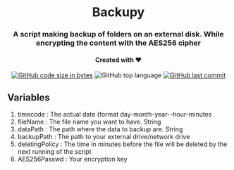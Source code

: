 <h1 align="center">Backupy</h1>
<h3 align="center">A script making backup of folders on an external disk. While encrypting the content with the AES256 cipher</h3>
<h4 align="center">Created with ❤️</h4>
<p align="center">
  <a href="https://github.com/IceroDev/Backupy"><img alt="GitHub code size in bytes" src="https://img.shields.io/github/languages/code-size/IceroDev/Backupy?style=for-the-badge"></a> <img alt="GitHub top language" src="https://img.shields.io/github/languages/top/IceroDev/Backupy?style=for-the-badge"> <a href="https://github.com/IceroDev/Backupy"><img alt="GitHub last commit" src="https://img.shields.io/github/last-commit/IceroDev/Backupy?style=for-the-badge"></a>
</p>

<h2>Variables</h2>
<p>
<ol>
<li>timecode : The actual date (format day-month-year--hour-minutes</li>
<li>fileName : The file name you want to have. String</li>
<li>dataPath : The path where the data to backup are. String</li>
<li>backupPath : The path to your external drive/network drive</li>
<li>deletingPolicy : The time in minutes before the file will be deleted by the next running of the script</li>
<li>AES256Passwd : Your encryption key</li>
</ol>
</p>
